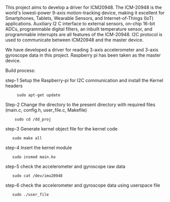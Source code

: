 This project aims to develop a driver for ICM20948. The ICM-20948 is the world's lowest-power 9-axis motion-tracking device, making it excellent for Smartphones, Tablets, Wearable Sensors, and Internet-of-Things (IoT) applications. Auxiliary I2 C interface to external sensors, on-chip 16-bit ADCs, programmable digital filters, an inbuilt temperature sensor, and programmable interrupts are all features of the ICM-20948. I2C protocol is used to communicate between ICM20948 and the master device.  

We have developed a driver for reading 3-axis accelerometer and 3-axis gyroscope data in this project. Raspberry pi has been taken as the master device. 

Build process:

step-1
Setup the Raspberry-pi for I2C communication and install the Kernel headers

         sudo apt-get update
Step-2
Change the directory to the present directory with required files (main.c, config.h, user_file.c, Makefile)

        sudo cd /dd_proj
step-3
Generate kernel object file  for the kernel code

       sudo make all
step-4
Insert the kernel module 

       sudo insmod main.ko
step-5
check the accelerometer and gyroscope raw data 

       sudo cat /dev/imu20948
step-6
check the accelerometer and gyroscope data using userspace file

       sudo ./user_file
